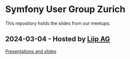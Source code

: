 # Symfony User Group Zurich

This repository holds the slides from our meetups.

## 2024-03-04 - Hosted by [Liip AG](https://liip.ch)
[Presentations and slides](./2024-03-04/README.md)
